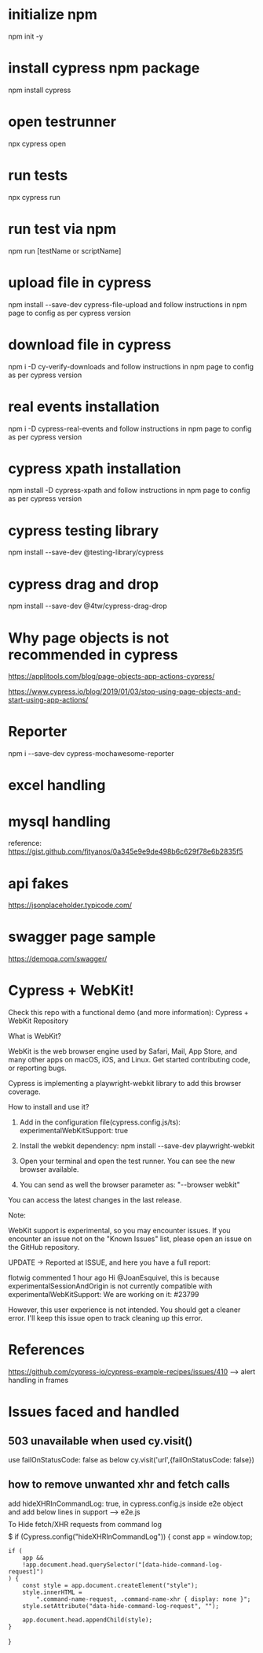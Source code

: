 # initialize npm

npm init -y

# install cypress npm package

npm install cypress

# open testrunner

npx cypress open

# run tests

npx cypress run

# run test via npm

npm run [testName or scriptName]

# upload file in cypress

npm install --save-dev cypress-file-upload and follow instructions in npm page to config as per cypress version

# download file in cypress

npm i -D cy-verify-downloads and follow instructions in npm page to config as per cypress version

# real events installation

npm i -D cypress-real-events and follow instructions in npm page to config as per cypress version

# cypress xpath installation

npm install -D cypress-xpath and follow instructions in npm page to config as per cypress version

# cypress testing library

npm install --save-dev @testing-library/cypress

# cypress drag and drop

npm install --save-dev @4tw/cypress-drag-drop

# Why page objects is not recommended in cypress

https://applitools.com/blog/page-objects-app-actions-cypress/

https://www.cypress.io/blog/2019/01/03/stop-using-page-objects-and-start-using-app-actions/

# Reporter

npm i --save-dev cypress-mochawesome-reporter

# excel handling

# mysql handling

reference: https://gist.github.com/fityanos/0a345e9e9de498b6c629f78e6b2835f5

# api fakes

https://jsonplaceholder.typicode.com/

# swagger page sample

https://demoqa.com/swagger/

# Cypress + WebKit!

Check this repo with a functional demo (and more information): Cypress + WebKit Repository

What is WebKit?

WebKit is the web browser engine used by Safari, Mail, App Store, and many other apps on macOS, iOS, and Linux. Get started contributing code, or reporting bugs.

Cypress is implementing a playwright-webkit library to add this browser coverage.

How to install and use it?

1. Add in the configuration file(cypress.config.js/ts): experimentalWebKitSupport: true

2. Install the webkit dependency: npm install --save-dev playwright-webkit

3. Open your terminal and open the test runner. You can see the new browser available.

4. You can send as well the browser parameter as: "--browser webkit"

You can access the latest changes in the last release.

Note:

WebKit support is experimental, so you may encounter issues. If you encounter an issue not on the "Known Issues" list, please open an issue on the GitHub repository.

UPDATE -> Reported at ISSUE, and here you have a full report:

flotwig commented 1 hour ago
Hi @JoanEsquivel, this is because experimentalSessionAndOrigin is not currently compatible with experimentalWebKitSupport: We are working on it: #23799

However, this user experience is not intended. You should get a cleaner error. I'll keep this issue open to track cleaning up this error.

# References

https://github.com/cypress-io/cypress-example-recipes/issues/410 --> alert handling in frames

# Issues faced and handled

## 503 unavailable when used cy.visit() 
use failOnStatusCode: false as below
cy.visit('url',{failOnStatusCode: false})

## how to remove unwanted xhr and fetch calls
add hideXHRInCommandLog: true, in cypress.config.js inside e2e object
and add below lines in support --> e2e.js
$$$$ To Hide fetch/XHR requests from command log$$$$$
if (Cypress.config("hideXHRInCommandLog")) {
    const app = window.top;

    if (
        app &&
        !app.document.head.querySelector("[data-hide-command-log-request]")
    ) {
        const style = app.document.createElement("style");
        style.innerHTML =
            ".command-name-request, .command-name-xhr { display: none }";
        style.setAttribute("data-hide-command-log-request", "");

        app.document.head.appendChild(style);
    }
}
